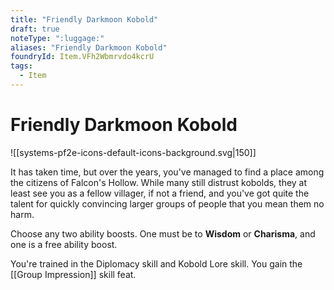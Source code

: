 ```yaml
---
title: "Friendly Darkmoon Kobold"
draft: true
noteType: ":luggage:"
aliases: "Friendly Darkmoon Kobold"
foundryId: Item.VFh2Wbmrvdo4kcrU
tags:
  - Item
---
```


# Friendly Darkmoon Kobold
![[systems-pf2e-icons-default-icons-background.svg|150]]

It has taken time, but over the years, you've managed to find a place among the citizens of Falcon's Hollow. While many still distrust kobolds, they at least see you as a fellow villager, if not a friend, and you've got quite the talent for quickly convincing larger groups of people that you mean them no harm.

Choose any two ability boosts. One must be to **Wisdom** or **Charisma**, and one is a free ability boost.

You're trained in the Diplomacy skill and Kobold Lore skill. You gain the [[Group Impression]] skill feat.
